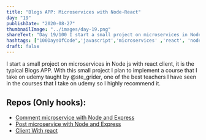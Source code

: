 ```yaml
---
title: "Blogs APP: Microservices with Node-React"
day: "19"
publishDate: "2020-08-27"
thumbnailImage: "../images/day-19.png"
shareText: "Day 19/100 I start a small project on microservices in Node js and React, with this small project I plan to implement a @udemy course taught by @ste_grider. I highly recommend it."
hashtags: ["100DaysOfCode",'javascript','microservices' ,'react', 'node', 'express', 'axios', 'blogs', 'async']
draft: false
---
```


I start a small project on microservices in Node js with react client, it is the typical Blogs APP. With this small project I plan to implement a course that I take on udemy taught by @ste_grider, one of the best teachers I have seen in the courses that I take on udemy so I highly recommend it.  

## Repos (Only hooks):
* [Comment microservice with Node and Express](https://github.com/difo23/commentsmicroservice)  
* [Post microservice with Node and Express](https://github.com/difo23/postmicroservice)  
* [Client With react](https://github.com/difo23/clientblogs)  